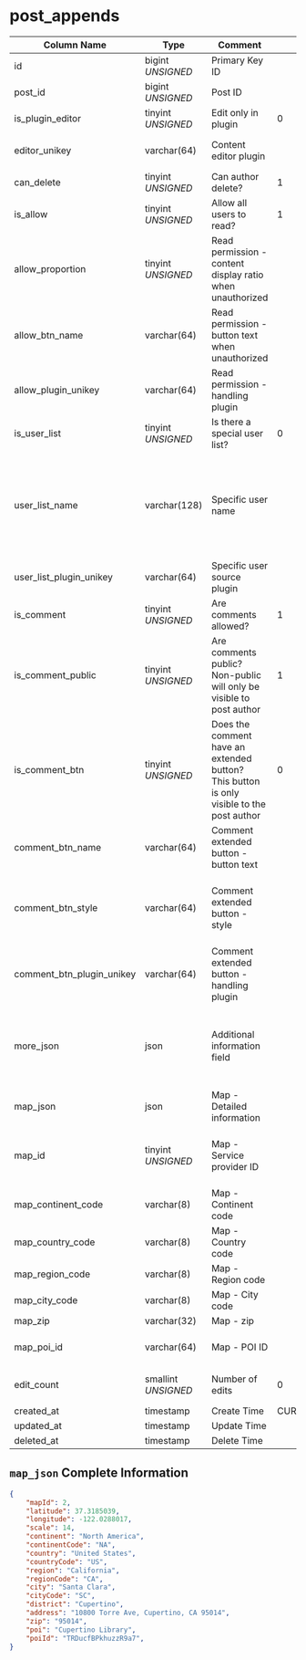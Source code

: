 # post_appends

| Column Name | Type | Comment | Default | Null | Remark |
| --- | --- | --- | --- | --- | --- |
| id | bigint *UNSIGNED* | Primary Key ID | | NO | Auto Increment |
| post_id | bigint *UNSIGNED* | Post ID |  | NO | Related field [posts->id](posts.md) |
| is_plugin_editor | tinyint *UNSIGNED* | Edit only in plugin | 0 | NO | 0.No / 1.Yes |
| editor_unikey | varchar(64) | Content editor plugin |  | YES | Related field [plugins->unikey](../plugins/plugins.md) |
| can_delete | tinyint *UNSIGNED* | Can author delete? | 1 | NO | 0.No / 1.Yes |
| is_allow | tinyint *UNSIGNED* | Allow all users to read? | 1 | NO | 0.No / 1.Yes |
| allow_proportion | tinyint *UNSIGNED* | Read permission - content display ratio when unauthorized |  | YES | Percentage<br>30 means displaying 30% of the content |
| allow_btn_name | varchar(64) | Read permission - button text when unauthorized |  | YES | **Multilingual** |
| allow_plugin_unikey | varchar(64) | Read permission - handling plugin |  | YES | Related field [plugins->unikey](../plugins/plugins.md) |
| is_user_list | tinyint *UNSIGNED* | Is there a special user list? | 0 | NO | 0.No / 1.Yes |
| user_list_name | varchar(128) | Specific user name |  | YES | **Multilingual**<br>For example: Rewarding users, Purchasing users, Downloaded users |
| user_list_plugin_unikey | varchar(64) | Specific user source plugin |  | YES | Related field [plugins->unikey](../plugins/plugins.md) |
| is_comment | tinyint *UNSIGNED* | Are comments allowed? | 1 | NO |  0.No / 1.Yes |
| is_comment_public | tinyint *UNSIGNED* | Are comments public?<br>Non-public will only be visible to post author | 1 | NO | 0.No / 1.Yes |
| is_comment_btn | tinyint *UNSIGNED* | Does the comment have an extended button?<br>This button is only visible to the post author | 0 | NO | 0.No / 1.Yes |
| comment_btn_name | varchar(64) | Comment extended button - button text |  | YES | **Multilingual** |
| comment_btn_style | varchar(64) | Comment extended button - style |  | YES | primary / secondary / success / danger / warning / info |
| comment_btn_plugin_unikey | varchar(64) | Comment extended button - handling plugin |  | YES | Related field [plugins->unikey](../plugins/plugins.md) |
| more_json | json | Additional information field |  | YES | For example: Publisher IP location name, device name, etc. |
| map_json | json | Map - Detailed information |  | YES |  |
| map_id | tinyint *UNSIGNED* | Map - Service provider ID |  | YES | Source map service provider key-value dictionary |
| map_continent_code | varchar(8) | Map - Continent code |  | YES |  |
| map_country_code | varchar(8) | Map - Country code |  | YES |  |
| map_region_code | varchar(8) | Map - Region code |  | YES |  |
| map_city_code | varchar(8) | Map - City code |  | YES |  |
| map_zip | varchar(32) | Map - zip |  | YES |  |
| map_poi_id | varchar(64) | Map - POI ID |  | YES | Map service provider exclusive ID |
| edit_count | smallint *UNSIGNED* | Number of edits | 0 | NO | Total number of edits |
| created_at | timestamp | Create Time | CURRENT_TIMESTAMP | NO |  |
| updated_at | timestamp | Update Time |  | YES |  |
| deleted_at | timestamp | Delete Time |  | YES |  |

## `map_json` Complete Information

```json
{
    "mapId": 2,
    "latitude": 37.3185039,
    "longitude": -122.0288017,
    "scale": 14,
    "continent": "North America",
    "continentCode": "NA",
    "country": "United States",
    "countryCode": "US",
    "region": "California",
    "regionCode": "CA",
    "city": "Santa Clara",
    "cityCode": "SC",
    "district": "Cupertino",
    "address": "10800 Torre Ave, Cupertino, CA 95014",
    "zip": "95014",
    "poi": "Cupertino Library",
    "poiId": "TRDucfBPkhuzzR9a7",
}
```

